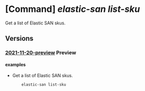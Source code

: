# [Command] _elastic-san list-sku_

Get a list of Elastic SAN skus.

## Versions

### [2021-11-20-preview](/Resources/mgmt-plane/L3N1YnNjcmlwdGlvbnMve30vcHJvdmlkZXJzL21pY3Jvc29mdC5lbGFzdGljc2FuL3NrdXM=/2021-11-20-preview.xml) **Preview**

<!-- mgmt-plane /subscriptions/{}/providers/microsoft.elasticsan/skus 2021-11-20-preview -->

#### examples

- Get a list of Elastic SAN skus.
    ```bash
        elastic-san list-sku
    ```
